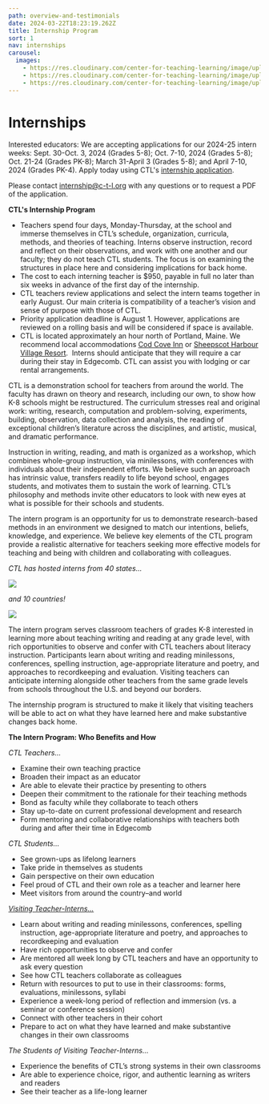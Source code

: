 ```yaml
---
path: overview-and-testimonials
date: 2024-03-22T18:23:19.262Z
title: Internship Program
sort: 1
nav: internships
carousel:
  images:
    - https://res.cloudinary.com/center-for-teaching-learning/image/upload/v1665867860/Home%20page%20photos/school.1080.36_l9ricn.jpg
    - https://res.cloudinary.com/center-for-teaching-learning/image/upload/v1665867860/Home%20page%20photos/school.1080.33_ozbuim.jpg
    - https://res.cloudinary.com/center-for-teaching-learning/image/upload/v1665867860/Home%20page%20photos/school.1080.31_nzfsxk.jpg
---
```

# Internships

Interested educators: We are accepting applications for our 2024-25 intern weeks: Sept. 30-Oct. 3, 2024 (Grades 5-8); Oct. 7-10, 2024 (Grades 5-8); Oct. 21-24 (Grades PK-8); March 31-April 3 (Grades 5-8); and April 7-10, 2024 (Grades PK-4). Apply today using CTL's [internship application](https://docs.google.com/forms/d/e/1FAIpQLSfSEIKkLwdElNJWhdWsSUrnZaRsrpuwDcZ9yKZope0xYdWUqg/viewform?usp=sf_link). 

Please contact internship@c-t-l.org with any questions or to request a PDF of the application. 

**CTL's Internship Program**

* Teachers spend four days, Monday-Thursday, at the school and immerse themselves in CTL’s schedule, organization, curricula, methods, and theories of teaching. Interns observe instruction, record and reflect on their observations, and work with one another and our faculty; they do not teach CTL students. The focus is on examining the structures in place here and considering implications for back home.
* The cost to each interning teacher is $950, payable in full no later than six weeks in advance of the first day of the internship.
* CTL teachers review applications and select the intern teams together in early August. Our main criteria is compatibility of a teacher’s vision and sense of purpose with those of CTL.
* Priority application deadline is August 1. However, applications are reviewed on a rolling basis and will be considered if space is available. 
* CTL is located approximately an hour north of Portland, Maine. We recommend local accommodations [Cod Cove Inn](https://www.codcoveinn.com) or [Sheepscot Harbour Village Resort](https://www.midcoastshvr.com).  Interns should anticipate that they will require a car during their stay in Edgecomb. CTL can assist you with lodging or car rental arrangements.

CTL is a demonstration school for teachers from around the world. The faculty has drawn on theory and research, including our own, to show how K-8 schools might be restructured. The curriculum stresses real and original work: writing, research, computation and problem-solving, experiments, building, observation, data collection and analysis, the reading of exceptional children’s literature across the disciplines, and artistic, musical, and dramatic performance.

Instruction in writing, reading, and math is organized as a workshop, which combines whole-group instruction, via minilessons, with conferences with individuals about their independent efforts. We believe such an approach has intrinsic value, transfers readily to life beyond school, engages students, and motivates them to sustain the work of learning. CTL’s philosophy and methods invite other educators to look with new eyes at what is possible for their schools and students.

The intern program is an opportunity for us to demonstrate research-based methods in an environment we designed to match our intentions, beliefs, knowledge, and experience. We believe key elements of the CTL program provide a realistic alternative for teachers seeking more effective models for teaching and being with children and collaborating with colleagues. 

*CTL has hosted interns from 40 states...*

![](https://res.cloudinary.com/center-for-teaching-learning/image/upload/v1702441336/CTL_Interns_-_US_iziyby.jpg)

*and 10 countries!*

![](https://res.cloudinary.com/center-for-teaching-learning/image/upload/v1702441336/CTL_Interns_-_International_l6reat.jpg)

The intern program serves classroom teachers of grades K-8 interested in learning more about teaching writing and reading at any grade level, with rich opportunities to observe and confer with CTL teachers about literacy instruction. Participants learn about writing and reading minilessons, conferences, spelling instruction, age-appropriate literature and poetry, and approaches to recordkeeping and evaluation. Visiting teachers can anticipate interning alongside other teachers from the same grade levels from schools throughout the U.S. and beyond our borders.

The internship program is structured to make it likely that visiting teachers will be able to act on what they have learned here and make substantive changes back home. 

**The Intern Program: Who Benefits and How**

*CTL Teachers…*

* Examine their own teaching practice
* Broaden their impact as an educator
* Are able to elevate their practice by presenting to others
* Deepen their commitment to the rationale for their teaching methods
* Bond as faculty while they collaborate to teach others
* Stay up-to-date on current professional development and research
* Form mentoring and collaborative relationships with teachers both during and after their time in Edgecomb

*CTL Students…*

* See grown-ups as lifelong learners
* Take pride in themselves as students
* Gain perspective on their own education
* Feel proud of CTL and their own role as a teacher and learner here
* Meet visitors from around the country–and world

*[Visiting Teacher-Interns…](https://drive.google.com/file/d/1rd-wnp5fMwFqsYT6xisd-XV6FeYXnH0f/view?usp=sharing)*

* Learn about writing and reading minilessons, conferences, spelling instruction, age-appropriate literature and poetry, and approaches to recordkeeping and evaluation 
* Have rich opportunities to observe and confer
* Are mentored all week long by CTL teachers and have an opportunity to ask every question
* See how CTL teachers collaborate as colleagues
* Return with resources to put to use in their classrooms: forms, evaluations, minilessons, syllabi
* Experience a week-long period of reflection and immersion (vs. a seminar or conference session)
* Connect with other teachers in their cohort
* Prepare to act on what they have learned and make substantive changes in their own classrooms

*The Students of Visiting Teacher-Interns…*

* Experience the benefits of CTL’s strong systems in their own classrooms
* Are able to experience choice, rigor, and authentic learning as writers and readers
* See their teacher as a life-long learner